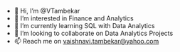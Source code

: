 - 👋 Hi, I’m @VTambekar
- 👀 I’m interested in Finance and Analytics
- 🌱 I’m currently learning SQL with Data Analytics
- 💞️ I’m looking to collaborate on Data Analytics Projects
- 📫 Reach me on vaishnavi.tambekar@yahoo.com 

<!---
VTambekar/VTambekar is a ✨ special ✨ repository because its `README.md` (this file) appears on your GitHub profile.
You can click the Preview link to take a look at your changes.
--->
